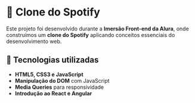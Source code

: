 # 🎵 Clone do Spotify

Este projeto foi desenvolvido durante a **Imersão Front-end da Alura**, onde construímos um **clone do Spotify** aplicando conceitos essenciais do desenvolvimento web. 

## 🚀 Tecnologias utilizadas  

- **HTML5, CSS3 e JavaScript** 
- **Manipulação do DOM** com JavaScript  
- **Media Queries** para responsividade  
- **Introdução ao React e Angular**
